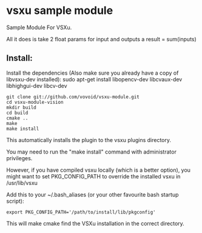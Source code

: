 vsxu sample module
==================

Sample Module For VSXu.

All it does is take 2 float params for input and outputs a result = sum(inputs)

Install:
---


Install the dependencies (Also make sure you already have a copy of libvsxu-dev installed):
    sudo apt-get install libopencv-dev libcvaux-dev libhighgui-dev libcv-dev

    git clone git://github.com/vovoid/vsxu-module.git
    cd vsxu-module-vision
    mkdir build
    cd build
    cmake ..
    make
    make install

This automatically installs the plugin to the vsxu plugins directory.

You may need to run the "make install" command with administrator privileges.

However, if you have compiled vsxu locally (which is a better option), 
you might want to set PKG_CONFIG_PATH to override the installed vsxu in
/usr/lib/vsxu

Add this to your ~/.bash_aliases (or your other favourite bash startup script):

    export PKG_CONFIG_PATH='/path/to/install/lib/pkgconfig'

This will make cmake find the VSXu installation in the correct directory.